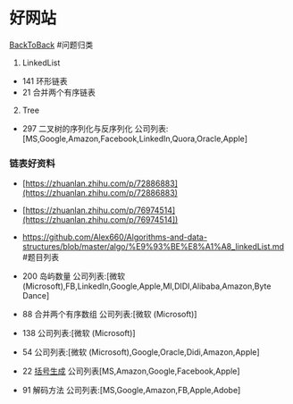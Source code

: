 # 好网站
[BackToBack](https://github.com/bephrem1/backtobackswe)
#问题归类
1. LinkedList
- 141 环形链表
- 21 合并两个有序链表
     
     
2. Tree     
- 297 二叉树的序列化与反序列化 公司列表:[MS,Google,Amazon,Facebook,LinkedIn,Quora,Oracle,Apple]
  


### 链表好资料
- [https://zhuanlan.zhihu.com/p/72886883](https://zhuanlan.zhihu.com/p/72886883)

- [https://zhuanlan.zhihu.com/p/76974514](https://zhuanlan.zhihu.com/p/76974514])

- https://github.com/Alex660/Algorithms-and-data-structures/blob/master/algo/%E9%93%BE%E8%A1%A8_linkedList.md
#题目列表
- 200 岛屿数量  公司列表:[微软 (Microsoft),FB,LinkedIn,Google,Apple,MI,DIDI,Alibaba,Amazon,Byte Dance]
- 88 合并两个有序数组  公司列表:[微软 (Microsoft)]
- 138 公司列表:[微软 (Microsoft)]
- 54 公司列表:[微软 (Microsoft),Google,Oracle,Didi,Amazon,Apple]
- 22 [括号生成](https://leetcode-cn.com/problems/generate-parentheses/) 公司列表[MS,Amazon,Google,Facebook,Apple]
- 91 解码方法 公司列表:[MS,Google,Amazon,FB,Apple,Adobe]
